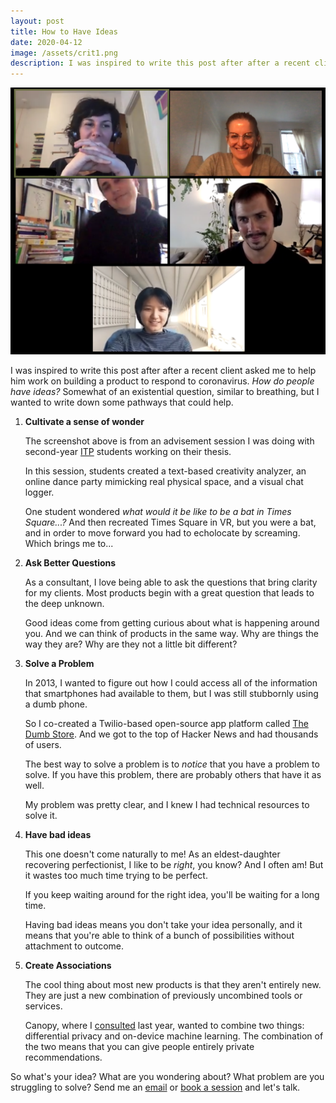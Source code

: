 ```yaml
---
layout: post
title: How to Have Ideas
date: 2020-04-12
image: /assets/crit1.png
description: I was inspired to write this post after after a recent client asked me to help him work on building a product to respond to coronavirus. How do people have ideas?
---
```

<img src="/assets/crit1.png" alt="crit" >

I was inspired to write this post after after a recent client asked me to help him work on building a product to respond to coronavirus. _How do people have ideas?_ Somewhat of an existential question, similar to breathing, but I wanted to write down some pathways that could help.

1. **Cultivate a sense of wonder** 
	
	The screenshot above is from an advisement session I was doing with second-year [ITP](https://itp.nyu.edu/) students working on their thesis. 

	In this session, students created a text-based creativity analyzer, an online dance party mimicking real physical space, and a visual chat logger. 

	One student wondered _what would it be like to be a bat in Times Square...?_ And then recreated Times Square in VR, but you were a bat, and in order to move forward you had to echolocate by screaming. Which brings me to...

2. **Ask Better Questions** 
	
	As a consultant, I love being able to ask the questions that bring clarity for my clients. Most products begin with a great question that leads to the deep unknown.

	Good ideas come from getting curious about what is happening around you. And we can think of products in the same way. Why are things the way they are? Why are they not a little bit different? 

3. **Solve a Problem** 

	In 2013, I wanted to figure out how I could access all of the information that smartphones had available to them, but I was still stubbornly using a dumb phone.  

	So I co-created a Twilio-based open-source app platform called [The Dumb Store](https://web.archive.org/web/20170418022743/http://www.dumbsto.re/apps). And we got to the top of Hacker News and had thousands of users. 

	The best way to solve a problem is to _notice_ that you have a problem to solve. If you have this problem, there are probably others that have it as well. 

	My problem was pretty clear, and I knew I had technical resources to solve it. 

4. **Have bad ideas**

	This one doesn't come naturally to me! As an eldest-daughter recovering perfectionist, I like to be _right_, you know? And I often am! But it wastes too much time trying to be perfect. 

	If you keep waiting around for the right idea, you'll be waiting for a long time. 

	Having bad ideas means you don't take your idea personally, and it means that you're able to think of a bunch of possibilities without attachment to outcome. 

5. **Create Associations**

	The cool thing about most new products is that they aren't entirely new. They are just a new combination of previously uncombined tools or services. 

	Canopy, where I [consulted](https://canopy.cr/post/why-is-big-tech-pivoting-on-privacy) last year, wanted to combine two things: differential privacy and on-device machine learning. The combination of the two means that you can give people entirely private recommendations. 


So what's your idea? What are you wondering about? What problem are you struggling to solve? Send me an [email](mailto:hi@irlresear.ch) or [book a session](/contact) and let's talk. 




